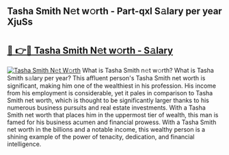 ## Tasha Smith N𝚎t w𝚘rth - Part-qxI S𝚊lary per year XjuSs

# <h2><a href="http://gc0ol3.nevu.top/?p=Tasha+Smith">🔗 👉🔴 Tasha Smith N𝚎t w𝚘rth - S𝚊lary</a></h2>

[![Tasha Smith N𝚎t W𝚘rth](https://i.imgur.com/Oavwk0R.jpeg)](http://gc0ol3.nevu.top/?p=Tasha+Smith)
What is Tasha Smith n𝚎t w𝚘rth? What is Tasha Smith s𝚊lary per year?
This affluent person's Tasha Smith net worth is significant, making him one of the wealthiest in his profession. His income from his employment is considerable, yet it pales in comparison to Tasha Smith net worth, which is thought to be significantly larger thanks to his numerous business pursuits and real estate investments. With a Tasha Smith net worth that places him in the uppermost tier of wealth, this man is famed for his business acumen and financial prowess. With a Tasha Smith net worth in the billions and a notable income, this wealthy person is a shining example of the power of tenacity, dedication, and financial intelligence.
